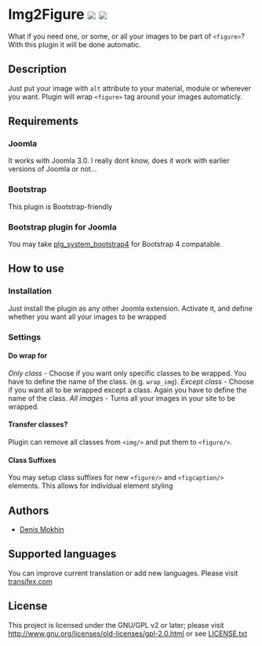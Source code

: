 # Img2Figure ![](https://img.shields.io/badge/joomla-3.x-yellow.svg?style=plastic)  ![](https://img.shields.io/badge/bootstrap-3-563d7c.svg?style=plastic) #
What if you need one, or some, or all your images to be part of `<figure>`? With this plugin it will be done automatic.

## Description ##
Just put your image with `alt` attribute to your material, module or wherever you want. Plugin will wrap `<figure>` tag around your images automaticly.

## Requirements ##
### Joomla ###
It works with Joomla 3.0. I really dont know, does it work with earlier versions of Joomla or not...
### Bootstrap ###
This plugin is Bootstrap-friendly
### Bootstrap plugin for Joomla ###
You may take [plg_system_bootstrap4](//github.com/mokhin-denis/bs4-demo/tree/master/plg_system_bootstrap4) for Bootstrap 4 compatable.

## How to use ##
### Installation ###
Just install the plugin as any other Joomla extension. Activate it, and define whether you want all your images to be wrapped

### Settings ###
#### Do wrap for ####
*Only class* - Choose if you want only specific classes to be wrapped. You have to define the name of the class. (e.g. `wrap_img`).
*Except class* - Choose if you want all to be wrapped except a class. Again you have to define the name of the class.
*All images* - Turns all your images in your site to be wrapped. 

#### Transfer classes? ####
Plugin can remove all classes from `<img/>` and put them to `<figure/>`.

#### Class Suffixes ####
You may setup class suffixes for new `<figure/>` and `<figcaption/>` elements. This allows for individual element styling

## Authors ##
* [Denis Mokhin](//github.com/mokhin-denis)

## Supported languages ##
You can improve current translation or add new languages. Please visit [transifex.com](//www.transifex.com/mokhin/img2figure)

## License ##
This project is licensed under the GNU/GPL v2 or later; please visit http://www.gnu.org/licenses/old-licenses/gpl-2.0.html or see [LICENSE.txt](LICENSE.txt)